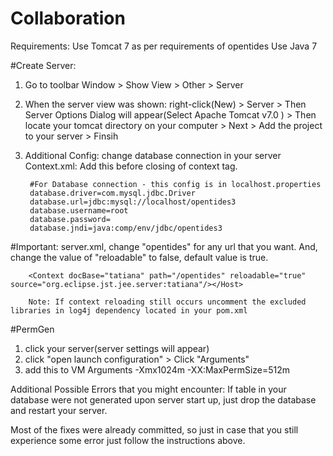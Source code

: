 # Collaboration

Requirements:
Use Tomcat 7 as per requirements of opentides
Use Java 7

#Create Server:
1. Go to toolbar Window > Show View > Other > Server
2. When the server view was shown: right-click(New) > Server > Then Server Options Dialog will appear(Select Apache Tomcat v7.0 ) > Then locate your tomcat directory on your computer > Next > Add the project to your server > Finsih

3. Additional Config:
change database connection in your server
Context.xml: Add this before closing of context tag. </Context>
	<Resource auth="Container" driverClassName="com.mysql.jdbc.Driver"
		maxActive="100" maxIdle="30000" maxWait="10000" name="jdbc/opentides3"
		password="" type="javax.sql.DataSource"
		url="jdbc:mysql://localhost:3306/opentides3?autoReconnect=true" 
		username="root"/>
		
		#For Database connection - this config is in localhost.properties
		database.driver=com.mysql.jdbc.Driver
		database.url=jdbc:mysql://localhost/opentides3
		database.username=root
		database.password=
		database.jndi=java:comp/env/jdbc/opentides3

#Important:	
server.xml, change "opentides" for any url that you want. And, change the value of "reloadable" to false, default value is true.

		<Context docBase="tatiana" path="/opentides" reloadable="true" source="org.eclipse.jst.jee.server:tatiana"/></Host>
		
		Note: If context reloading still occurs uncomment the excluded libraries in log4j dependency located in your pom.xml

#PermGen
1. click your server(server settings will appear)
2. click "open launch configuration" > Click "Arguments"
3. add this to VM Arguments -Xmx1024m -XX:MaxPermSize=512m
		
Additional Possible Errors that you might encounter:
If table in your database were not generated upon server start up, just drop the database and restart your server.


Most of the fixes were already committed, so just in case that you still experience some error just follow the instructions above.


